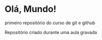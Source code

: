 # Olá, Mundo!
 primeiro repositório do curso de git e github


Repositório criado durante uma aula gravada